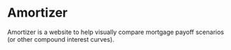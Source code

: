 Amortizer
=========
Amortizer is a website to help visually compare mortgage payoff scenarios (or other compound interest curves).
